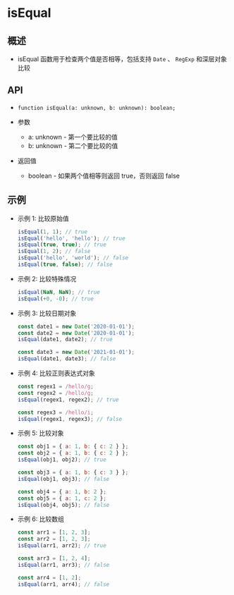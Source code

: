 # isEqual

## 概述

+ isEqual 函数用于检查两个值是否相等，包括支持 `Date` 、 `RegExp` 和深层对象比较

## API

+ `function isEqual(a: unknown, b: unknown): boolean;`

+ 参数

  + a: unknown - 第一个要比较的值
  + b: unknown - 第二个要比较的值

+ 返回值

  + boolean - 如果两个值相等则返回 true，否则返回 false

## 示例

+ 示例 1: 比较原始值

  ```js
  isEqual(1, 1); // true
  isEqual('hello', 'hello'); // true
  isEqual(true, true); // true
  isEqual(1, 2); // false
  isEqual('hello', 'world'); // false
  isEqual(true, false); // false
  ```

+ 示例 2: 比较特殊情况

  ```js
  isEqual(NaN, NaN); // true
  isEqual(+0, -0); // true
  ```

+ 示例 3: 比较日期对象

  ```js
  const date1 = new Date('2020-01-01');
  const date2 = new Date('2020-01-01');
  isEqual(date1, date2); // true

  const date3 = new Date('2021-01-01');
  isEqual(date1, date3); // false
  ```

+ 示例 4: 比较正则表达式对象

  ```js
  const regex1 = /hello/g;
  const regex2 = /hello/g;
  isEqual(regex1, regex2); // true

  const regex3 = /hello/i;
  isEqual(regex1, regex3); // false
  ```

+ 示例 5: 比较对象

  ```js
  const obj1 = { a: 1, b: { c: 2 } };
  const obj2 = { a: 1, b: { c: 2 } };
  isEqual(obj1, obj2); // true

  const obj3 = { a: 1, b: { c: 3 } };
  isEqual(obj1, obj3); // false

  const obj4 = { a: 1, b: 2 };
  const obj5 = { a: 1, c: 2 };
  isEqual(obj4, obj5); // false
  ```

+ 示例 6: 比较数组

  ```js
  const arr1 = [1, 2, 3];
  const arr2 = [1, 2, 3];
  isEqual(arr1, arr2); // true

  const arr3 = [1, 2, 4];
  isEqual(arr1, arr3); // false

  const arr4 = [1, 2];
  isEqual(arr1, arr4); // false
  ```

